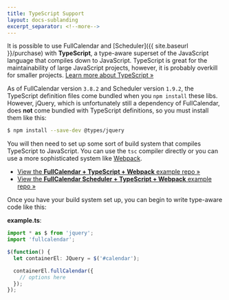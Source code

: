 ```yaml
---
title: TypeScript Support
layout: docs-sublanding
excerpt_separator: <!--more-->
---
```


It is possible to use FullCalendar and [Scheduler]({{ site.baseurl }}/purchase) with **TypeScript**, a type-aware superset of the JavaScript language that compiles down to JavaScript.<!--more--> TypeScript is great for the maintainability of large JavaScript projects, however, it is probably overkill for smaller projects. [Learn more about TypeScript &raquo;](https://www.typescriptlang.org/)

As of FullCalendar version `3.8.2` and Scheduler version `1.9.2`, the TypeScript definition files come bundled when you `npm install` these libs. However, jQuery, which is unfortunately still a dependency of FullCalendar, does **not** come bundled with TypeScript definitions, so you must install them like this:

```sh
$ npm install --save-dev @types/jquery
```

You will then need to set up some sort of build system that compiles TypeScript to JavaScript. You can use the `tsc` compiler directly or you can use a more sophisticated system like [Webpack](https://webpack.js.org/).

- [View the **FullCalendar + TypeScript + Webpack** example repo &raquo;](https://github.com/fullcalendar/typescript-example/tree/v3)
- [View the **FullCalendar Scheduler + TypeScript + Webpack** example repo &raquo;](https://github.com/fullcalendar/scheduler-typescript-example/tree/v3)

Once you have your build system set up, you can begin to write type-aware code like this:

**example.ts**:

```ts
import * as $ from 'jquery';
import 'fullcalendar';

$(function() {
  let containerEl: JQuery = $('#calendar');

  containerEl.fullCalendar({
    // options here
  });
});
```
